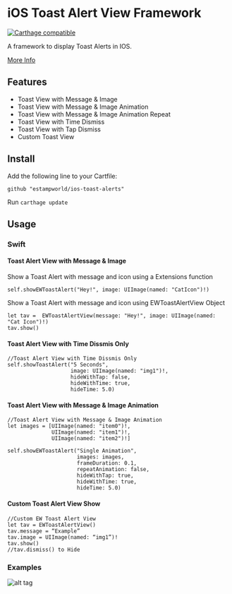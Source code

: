 # iOS Toast Alert View Framework

[![Carthage compatible](https://img.shields.io/badge/Carthage-compatible-4BC51D.svg?style=flat)](https://github.com/Carthage/Carthage)

A framework to display Toast Alerts in IOS.

[More Info](http://www.estamp.co/ios-toast-view/)


## Features

* Toast View with Message & Image
* Toast View with Message & Image Animation
* Toast View with Message & Image Animation Repeat
* Toast View with Time Dismiss
* Toast View with Tap Dismiss
* Custom Toast View

## Install

Add the following line to your Cartfile:
```
github "estampworld/ios-toast-alerts"
```
Run `carthage update`


## Usage

### Swift
#### Toast Alert View with Message & Image

Show a Toast Alert with message and icon using a Extensions function
```
self.showEWToastAlert("Hey!", image: UIImage(named: "CatIcon")!)
```
Show a Toast Alert with message and icon using EWToastAlertView Object
```
let tav =  EWToastAlertView(message: "Hey!", image: UIImage(named: "Cat Icon")!)
tav.show()
```

#### Toast Alert View with Time Dissmis Only

```
//Toast Alert View with Time Dissmis Only
self.showToastAlert("5 Seconds",
                    image: UIImage(named: "img1")!,
                    hideWithTap: false,
                    hideWithTime: true,
                    hideTime: 5.0)
```

#### Toast Alert View with Message & Image Animation

```
//Toast Alert View with Message & Image Animation
let images = [UIImage(named: "item0")!,
              UIImage(named: "item1")!,
              UIImage(named: "item2")!]

self.showEWToastAlert("Single Animation",
                      images: images,
                      frameDuration: 0.1,
                      repeatAnimation: false,
                      hideWithTap: true,
                      hideWithTime: true,
                      hideTime: 5.0)
```

#### Custom Toast Alert View Show

```
//Custom EW Toast Alert View
let tav = EWToastAlertView()
tav.message = “Example”
tav.image = UIImage(named: “img1”)!
tav.show()
//tav.dismiss() to Hide
```

### Examples
![alt tag](http://static1.squarespace.com/static/543c2e48e4b07dd5493ff4a1/55d24661e4b09a7ab6e1c851/57d876d42e69cff710a6ea7c/1473803992838/Simulator+Screen+Shot+Sep+13%2C+2016%2C+3.59.38+PM.png)
